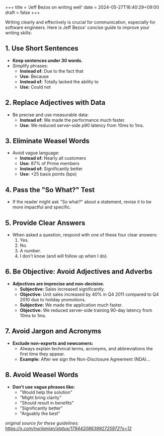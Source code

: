 +++
title = 'Jeff Bezos on writing well'
date = 2024-05-27T16:40:29+09:00
draft = false
+++

Writing clearly and effectively is crucial for communication, especially for software engineers. Here is Jeff Bezos' concise guide to improve your writing skills:

## 1. Use Short Sentences
- **Keep sentences under 30 words.**
- Simplify phrases:
  - **Instead of:** Due to the fact that
  - **Use:** Because
  - **Instead of:** Totally lacked the ability to
  - **Use:** Could not

## 2. Replace Adjectives with Data
- Be precise and use measurable data:
  - **Instead of:** We made the performance much faster.
  - **Use:** We reduced server-side p90 latency from 10ms to 1ms.

## 3. Eliminate Weasel Words
- Avoid vague language:
  - **Instead of:** Nearly all customers
  - **Use:** 87% of Prime members
  - **Instead of:** Significantly better
  - **Use:** +25 basis points (bps)

## 4. Pass the "So What?" Test
- If the reader might ask "So what?" about a statement, revise it to be more impactful and specific.

## 5. Provide Clear Answers
- When asked a question, respond with one of these four clear answers:
  1. Yes.
  2. No.
  3. A number.
  4. I don't know (and will follow up when I do).

## 6. Be Objective: Avoid Adjectives and Adverbs
- **Adjectives are imprecise and non-decisive.**
  - **Subjective:** Sales increased significantly.
  - **Objective:** Unit sales increased by 40% in Q4 2011 compared to Q4 2010 due to holiday promotions.
  - **Subjective:** We made the application much faster.
  - **Objective:** We reduced server-side training 90-day latency from 10ms to 1ms.

## 7. Avoid Jargon and Acronyms
- **Exclude non-experts and newcomers:**
  - Always explain technical terms, acronyms, and abbreviations the first time they appear.
  - **Example:** After we sign the Non-Disclosure Agreement (NDA)...

## 8. Avoid Weasel Words
- **Don’t use vague phrases like:**
  - "Would help the solution"
  - "Might bring clarity"
  - "Should result in benefits"
  - "Significantly better"
  - "Arguably the best"

*original source for these guidelines: https://x.com/nurijanian/status/1794420863992725972?s=12*